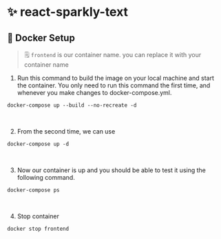 # ✨ react-sparkly-text

## 🐳 Docker Setup

> 🗒️ `frontend` is our container name. you can replace it with your container name

1. Run this command to build the image on your local machine and start the container. You only need to run this command the first time, and whenever you make changes to docker-compose.yml.

`docker-compose up --build --no-recreate -d`

<br />

2. From the second time, we can use

`docker-compose up -d`

<br />

3. Now our container is up and you should be able to test it using the following command.

`docker-compose ps`

<br />

4. Stop container

`docker stop frontend`
